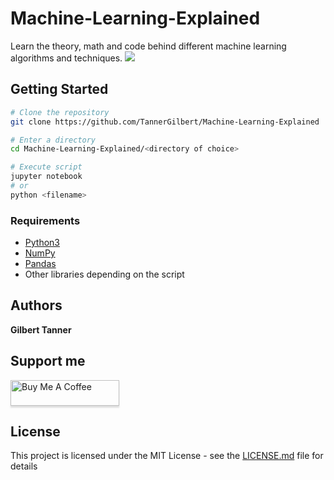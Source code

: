 # Machine-Learning-Explained

Learn the theory, math and code behind different machine learning algorithms and techniques.
![](https://camo.githubusercontent.com/d6715d5dad6cd8019bd73bd4be459eea0dd31041/68747470733a2f2f75706c6f61642e77696b696d656469612e6f72672f77696b6970656469612f636f6d6d6f6e732f7468756d622f332f33612f4c696e6561725f72656772657373696f6e2e7376672f3132303070782d4c696e6561725f72656772657373696f6e2e7376672e706e67)

## Getting Started

```bash
# Clone the repository
git clone https://github.com/TannerGilbert/Machine-Learning-Explained

# Enter a directory
cd Machine-Learning-Explained/<directory of choice>

# Execute script
jupyter notebook
# or
python <filename>
```

### Requirements

* [Python3](https://www.python.org/)
* [NumPy](https://numpy.org/)
* [Pandas](https://pandas.pydata.org/)
* Other libraries depending on the script

## Authors

 **Gilbert Tanner**
 
## Support me

<a href="https://www.buymeacoffee.com/gilberttanner" target="_blank"><img src="https://www.buymeacoffee.com/assets/img/custom_images/orange_img.png" alt="Buy Me A Coffee" style="height: 41px !important;width: 174px !important;box-shadow: 0px 3px 2px 0px rgba(190, 190, 190, 0.5) !important;-webkit-box-shadow: 0px 3px 2px 0px rgba(190, 190, 190, 0.5) !important;" ></a>

## License

This project is licensed under the MIT License - see the [LICENSE.md](LICENSE) file for details